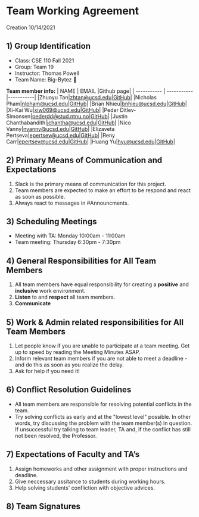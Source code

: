 
# Team Working Agreement #
Creation 10/14/2021
<br>
## 1) Group Identification ##
- Class: CSE 110 Fall 2021
- Group: Team 19
- Instructor: Thomas  Powell 
- Team Name: Big-Bytez 🍔

**Team member info:**
| NAME        | EMAIL       |Github page|
| ----------- | ----------- |-----------|
|Zhuoyu Tan|zhtan@ucsd.edu|[GitHub](https://github.com/Big-Bytez/cse110-fa21-group19/blob/main/admin/georgetanUCSD)|
|Nicholas Pham|nlpham@ucsd.edu|[GitHub](https://github.com/nlpham)|
|Brian Nhieu|bnhieu@ucsd.edu|[GitHub](https://github.com/nhieubrian)|
|Xi-Kai Wu|xiw069@ucsd.edu|[GitHub](https://github.com/skaiwu)|
|Peder Ditlev-Simonsen|pederdd@stud.ntnu.no|[GitHub](https://github.com/PederDDS/This-is-me/blob/newBranch/index.md)|
|Justin Chanthabandith|jchantha@ucsd.edu|[GitHub](https://github.com/thejustinrock)|
|Nico Vanny|nvanny@ucsd.edu|[GitHub](https://github.com/nvanny)|
|Elizaveta Pertseva|epertsev@ucsd.edu|[GitHub](https://github.com/limpa105)|
|Reny Carr|epertsev@ucsd.edu|[GitHub](https://github.com/renaissancejlc)|
|Huang Yu|hyu@ucsd.edu|[GitHub](https://github.com/KKlein99)|


## 2) Primary Means of Communication and Expectations ##
1. Slack is the primary means of communication for this project. 
2. Team members are expected to make an effort to be respond and react as soon as possible.
3. Always react to messages in #Announcments.

## 3) Scheduling Meetings ##

* Meeting with TA:  Monday 10:00am - 11:00am  
* Team meeting:  Thursday 6:30pm - 7:30pm 


## 4) General Responsibilities for All Team Members ##

1. All team members have equal responsibility for creating a **positive** and **inclusive** work environment.
2. **Listen** to and **respect** all team members.
3. **Communicate** 

## 5) Work & Admin related responsibilities for All Team Members ## 

1. Let people know if you are unable to participate at a team meeting. Get up to speed by reading the Meeting Minutes ASAP.
2. Inform relevant team members if you are not able to meet a deadline - and do this as soon as you realize the delay.
3. Ask for help if you need it!

## 6) Conflict Resolution Guidelines ##

* All team members are responsible for resolving potential conflicts in the team.
* Try solving conflicts as early and at the "lowest level" possible. In other words, try discussing the problem with the team member(s) in question. If unsuccessful try talking to team leader, TA and, if the conflict has still not been resolved, the Professor.

## 7) Expectations of Faculty and TA’s ## 

1. Assign homeworks and other assignment with proper instructions and deadline.
2. Give neccessary assitance to students during working hours.
3. Help solving students' confliction with objective advices.

## 8) Team Signatures ##







